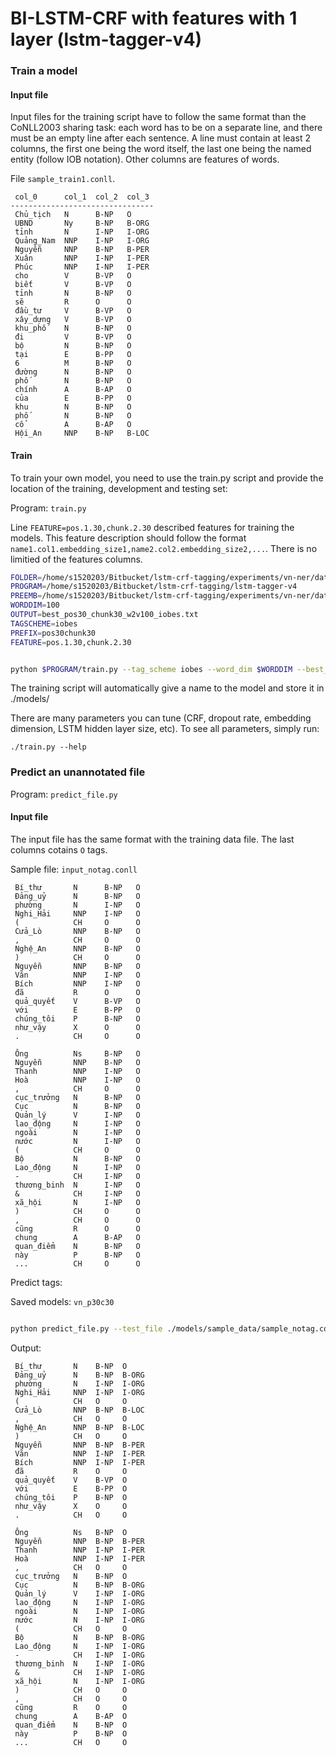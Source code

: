 # BI-LSTM-CRF with features with 1 layer (lstm-tagger-v4)



### Train a model
#### Input file

Input files for the training script have to follow the same format than the CoNLL2003 sharing task: each word has to be on a separate line, and there must be an empty line after each sentence. A line must contain at least 2 columns, the first one being the word itself, the last one being the named entity (follow IOB notation). Other columns are features of words.

File `sample_train1.conll`. 

```
 col_0      col_1  col_2  col_3 
--------------------------------
 Chủ_tịch   N      B-NP   O     
 UBND       Ny     B-NP   B-ORG 
 tỉnh       N      I-NP   I-ORG 
 Quảng_Nam  NNP    I-NP   I-ORG 
 Nguyễn     NNP    B-NP   B-PER 
 Xuân       NNP    I-NP   I-PER 
 Phúc       NNP    I-NP   I-PER 
 cho        V      B-VP   O     
 biết       V      B-VP   O     
 tỉnh       N      B-NP   O     
 sẽ         R      O      O     
 đầu_tư     V      B-VP   O     
 xây_dựng   V      B-VP   O     
 khu_phố    N      B-NP   O     
 đi         V      B-VP   O     
 bộ         N      B-NP   O     
 tại        E      B-PP   O     
 6          M      B-NP   O     
 đường      N      B-NP   O     
 phố        N      B-NP   O     
 chính      A      B-AP   O     
 của        E      B-PP   O     
 khu        N      B-NP   O     
 phố        N      B-NP   O     
 cổ         A      B-AP   O     
 Hội_An     NNP    B-NP   B-LOC 
```

#### Train
To train your own model, you need to use the train.py script and provide the location of the training, development and testing set:

Program: `train.py`

Line `FEATURE=pos.1.30,chunk.2.30` described features for training the models. This feature description should follow the format `name1.col1.embedding_size1,name2.col2.embedding_size2,...`. There is no limitied of the features columns.

```sh
FOLDER=/home/s1520203/Bitbucket/lstm-crf-tagging/experiments/vn-ner/data/dev
PROGRAM=/home/s1520203/Bitbucket/lstm-crf-tagging/lstm-tagger-v4
PREEMB=/home/s1520203/Bitbucket/lstm-crf-tagging/experiments/vn-ner/data/pre-trained/w2v.100 
WORDDIM=100
OUTPUT=best_pos30_chunk30_w2v100_iobes.txt
TAGSCHEME=iobes
PREFIX=pos30chunk30
FEATURE=pos.1.30,chunk.2.30


python $PROGRAM/train.py --tag_scheme iobes --word_dim $WORDDIM --best_outpath $OUTPUT --pre_emb $PREEMB --train $FOLDER/train.conll  --dev $FOLDER/val.conll --test $FOLDER/test.conll --lower 0 --zeros 0 --char_dim 25 --cap_dim 3 --lr_method sgd-lr_.002 --word_bidirect 1 --external_features $FEATURE --prefix=$PREFIX --reload 0 --epoch 120
```

The training script will automatically give a name to the model and store it in ./models/

There are many parameters you can tune (CRF, dropout rate, embedding dimension, LSTM hidden layer size, etc). To see all parameters, simply run:

```
./train.py --help
```


### Predict an unannotated file 

Program: `predict_file.py`

#### Input file 

The input file has the same format with the training data file. The last columns cotains `O` tags.

Sample file: `input_notag.conll`

```
 Bí_thư       N      B-NP   O     
 Đảng_uỷ      N      B-NP   O     
 phường       N      I-NP   O     
 Nghi_Hải     NNP    I-NP   O     
 (            CH     O      O     
 Cửa_Lò       NNP    B-NP   O     
 ,            CH     O      O     
 Nghệ_An      NNP    B-NP   O     
 )            CH     O      O     
 Nguyễn       NNP    B-NP   O     
 Văn          NNP    I-NP   O     
 Bích         NNP    I-NP   O     
 đã           R      O      O     
 quả_quyết    V      B-VP   O     
 với          E      B-PP   O     
 chúng_tôi    P      B-NP   O     
 như_vậy      X      O      O     
 .            CH     O      O     
                                  
 Ông          Ns     B-NP   O     
 Nguyễn       NNP    B-NP   O     
 Thanh        NNP    I-NP   O     
 Hoà          NNP    I-NP   O     
 ,            CH     O      O     
 cục_trưởng   N      B-NP   O     
 Cục          N      B-NP   O     
 Quản_lý      V      I-NP   O     
 lao_động     N      I-NP   O     
 ngoài        N      I-NP   O     
 nước         N      I-NP   O     
 (            CH     O      O     
 Bộ           N      B-NP   O     
 Lao_động     N      I-NP   O     
 -            CH     I-NP   O     
 thương_binh  N      I-NP   O     
 &            CH     I-NP   O     
 xã_hội       N      I-NP   O     
 )            CH     O      O     
 ,            CH     O      O     
 cũng         R      O      O     
 chung        A      B-AP   O     
 quan_điểm    N      B-NP   O     
 này          P      B-NP   O     
 ...          CH     O      O     
```

Predict tags:

Saved models: `vn_p30c30`

```sh 

python predict_file.py --test_file ./models/sample_data/sample_notag.conll --out_file sample.conll --model ./models/vn_p30c30
```

Output:

```
 Bí_thư       N    B-NP  O     
 Đảng_uỷ      N    B-NP  B-ORG 
 phường       N    I-NP  I-ORG 
 Nghi_Hải     NNP  I-NP  I-ORG 
 (            CH   O     O     
 Cửa_Lò       NNP  B-NP  B-LOC 
 ,            CH   O     O     
 Nghệ_An      NNP  B-NP  B-LOC 
 )            CH   O     O     
 Nguyễn       NNP  B-NP  B-PER 
 Văn          NNP  I-NP  I-PER 
 Bích         NNP  I-NP  I-PER 
 đã           R    O     O     
 quả_quyết    V    B-VP  O     
 với          E    B-PP  O     
 chúng_tôi    P    B-NP  O     
 như_vậy      X    O     O     
 .            CH   O     O     
                               
 Ông          Ns   B-NP  O     
 Nguyễn       NNP  B-NP  B-PER 
 Thanh        NNP  I-NP  I-PER 
 Hoà          NNP  I-NP  I-PER 
 ,            CH   O     O     
 cục_trưởng   N    B-NP  O     
 Cục          N    B-NP  B-ORG 
 Quản_lý      V    I-NP  I-ORG 
 lao_động     N    I-NP  I-ORG 
 ngoài        N    I-NP  I-ORG 
 nước         N    I-NP  I-ORG 
 (            CH   O     O     
 Bộ           N    B-NP  B-ORG 
 Lao_động     N    I-NP  I-ORG 
 -            CH   I-NP  I-ORG 
 thương_binh  N    I-NP  I-ORG 
 &            CH   I-NP  I-ORG 
 xã_hội       N    I-NP  I-ORG 
 )            CH   O     O     
 ,            CH   O     O     
 cũng         R    O     O     
 chung        A    B-AP  O     
 quan_điểm    N    B-NP  O     
 này          P    B-NP  O     
 ...          CH   O     O     
```